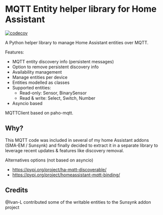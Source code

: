 # MQTT Entity helper library for Home Assistant
[![codecov](https://codecov.io/gh/kellerza/mqtt_entity/branch/main/graph/badge.svg?token=PG4N1YBUGW)](https://codecov.io/gh/kellerza/mqtt_entity)

A Python helper library to manage Home Assistant entities over MQTT.

Features:
- MQTT entity discovery info (persistent messages)
- Option to remove persistent discovery info
- Availability management
- Manage entities per device
- Entities modelled as classes
- Supported entities:
  - Read-only: Sensor, BinarySensor
  - Read & write: Select, Switch, Number
- Asyncio based

MQTTClient based on paho-mqtt.

## Why?

This MQTT code was included in several of my home Assistant addons (SMA-EM / Sunsynk) and finally decided to extract it in a separate library to leverage recent updates & features like discovery removal.

Alternatives options (not based on asyncio)
- https://pypi.org/project/ha-mqtt-discoverable/
- https://pypi.org/project/homeassistant-mqtt-binding/

## Credits

@Ivan-L contributed some of the writable entities to the Sunsynk addon project
